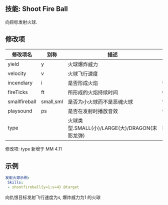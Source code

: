 技能: Shoot Fire Ball
--------------------------

向目标发射火球.

修改项
----------

| 修改项名 | 别称    | 描述                                                                                                    | 默认值 |
|-----------|------------|----------------------------------------------------------------------------------------------------------------|---------------|
| yield         | y         | 火球爆炸威力                                 | 1             |
| velocity      | v         | 火球飞行速度                                 | 1             |
| incendiary    | i         | 是否形成火焰                      | false         |
| fireTicks     | ft        | 所形成的火焰持续时间             | 0             |
| smallfireball | small,sml | 是否为小火球而不是恶魂火球 | false         |
| playsound     | ps        | 是否在发射时播放音效  | false         |
| type          |           | 火球类型.SMALL(小)/LARGE(大)/DRAGON(末影龙弹) | SMALL |

修改项: type 新增于 MM 4.11

示例
--------

```yaml
发射火球示例:
 Skills:
 - shootfireball{y=1;v=4} @target
```
向仇恨目标发射飞行速度为`4`, 爆炸威力为1 的火球